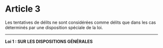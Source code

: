 # Article 3
Les tentatives de délits ne sont considérées comme délits que dans les cas
déterminés par une disposition spéciale de la loi.

***
**Loi 1 : SUR LES DISPOSITIONS GÉNÉRALES**